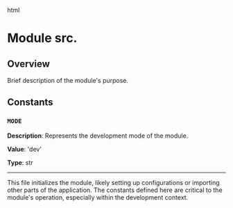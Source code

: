 html
<h1>Module src.<module></h1>

<h2>Overview</h2>
<p>Brief description of the module's purpose.</p>

<h2>Constants</h2>

<h3><code>MODE</code></h3>

<p><strong>Description</strong>:  Represents the development mode of the module.</p>

<p><strong>Value</strong>: 'dev'</p>

<p><strong>Type</strong>: str</p>

<hr>

<p>This file initializes the <module> module, likely setting up configurations or importing other parts of the application.  The constants defined here are critical to the module's operation, especially within the development context.</p>